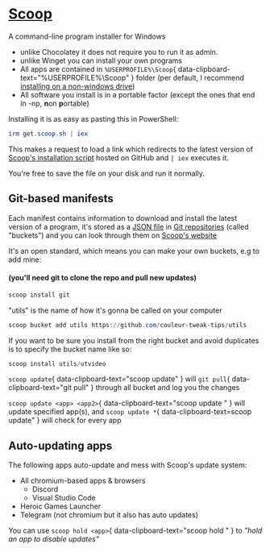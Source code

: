 # [Scoop](https://scoop.sh/)

A command-line program installer for Windows

* unlike Chocolatey it does not require you to run it as admin.
* unlike Winget you can install your own programs
* All apps are contained in `%USERPROFILE%\Scoop`{ data-clipboard-text="%USERPROFILE%\Scoop" } folder (per default, I recommend [installing on a non-windows drive](https://github.com/ScoopInstaller/Install#advanced-installation))
* All software you install is in a portable factor (except the ones that end in -np, **n**on **p**ortable)

Installing it is as easy as pasting this in PowerShell:
```PowerShell
irm get.scoop.sh | iex
```
This makes a request to load a link which redirects to the latest version of [Scoop's installation script](https://raw.githubusercontent.com/scoopinstaller/install/master/install.ps1) hosted on GitHub and `| iex` executes it. 

You're free to save the file on your disk and run it normally.

## Git-based manifests

Each manifest contains information to download and install the latest version of a program, it's stored as a [JSON file](https://github.com/ScoopInstaller/Main/blob/master/bucket/curl.json) in [Git repositories](https://github.com/ScoopInstaller/Extras/tree/master/bucket) (called "buckets") and you can look through them on [Scoop's website](https://scoop.sh/#/apps?q=curl)

It's an open standard, which means you can make your own buckets, e.g to add mine:

#### (you'll need git to clone the repo and pull new updates)
```PowerShell
scoop install git
```
"utils" is the name of how it's gonna be called on your computer
```PowerShell
scoop bucket add utils https://github.com/couleur-tweak-tips/utils
```
If you want to be sure you install from the right bucket and avoid duplicates is to specify the bucket name like so:
```PowerShell
scoop install utils/utvideo
```

`scoop update`{ data-clipboard-text="scoop update" } will `git pull`{ data-clipboard-text="git pull" } through all bucket and log you the changes

`scoop update <app> <app2>`{ data-clipboard-text="scoop update " } will update specified app(s), and `scoop update *`{ data-clipboard-text=scoop update" } will check for every app


## Auto-updating apps

The following apps auto-update and mess with Scoop's update system:

* All chromium-based apps & browsers
    * Discord
    * Visual Studio Code
* Heroic Games Launcher
* Telegram (not chromium but it also has auto updates)

You can use `scoop hold <app>`{ data-clipboard-text="scoop hold " } to *"hold an app to disable updates"*
